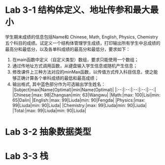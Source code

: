 # Lab 3-1 结构体定义、地址传参和最大最小

  学生期末成绩的信息包括Name和 Chinese, Math, English, Physics, Chemistry五个科目的成绩。试定义一个结构体管理学生成绩，打印输出所有学生中总成绩的最高分和最低分，以及各单科成绩的最高分和最低分，要求如下：
 1. 在main函数中定义（自定义类型）数组，要求只能使用一个数组；
 2. 通过传地址方式调用函数，从键盘输入学生信息或随机产生信息；
 3. 修改课件上三种方法对应的minMax函数，以传值方式传入科目信息，使之能够正确计算各个单科成绩的最低和最高成绩；
 4. 输出格式, 其中蓝色部分作为可选输出学生姓名：
|Subject|max|Name(Optimal)|min|Name(Optimal)|
|:--:|:--:|:--:|:--:|:--:|
|Chinese:|max: 98|Zhangsan|min: 63|Wangwu|
|Math:|max: 100|Lisi|min: 65|Dalin|
|English:|max: 99|Liuda|min: 90|Fengda|
|Physics:|max: 99|Liuda|min: 90|Liuda|
|Chemistry:|max: 99|Liuda|min: 90|Liuda|
|Total:|max: 99|Liuda|min: 90|Liuda|

# Lab 3-2  抽象数据类型

# Lab 3-3 栈
